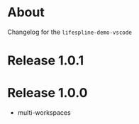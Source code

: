 # About

Changelog for the `lifespline-demo-vscode`

# Release 1.0.1


# Release 1.0.0

- multi-workspaces
